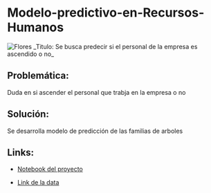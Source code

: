 # Modelo-predictivo-en-Recursos-Humanos
<img src = "https://datahack-prod.s3.ap-south-1.amazonaws.com/__sized__/contest_cover/hr_1920x480_s5WuoZs-thumbnail-1200x1200-90.jpg" alt="Flores" class="card-img-top">
_Titulo: Se busca predecir si el personal de la empresa es ascendido o no_

## Problemática:
Duda en si ascender el personal que trabja en la empresa o no

## Solución:
Se desarrolla modelo de predicción de las familias de arboles

## Links:
- [Notebook del proyecto](https://github.com/ANGELJSS/Modelo-predictivo-en-Recursos-Humanos/blob/main/00_JORGE_SALAZAR_ANGEL_PROYECTO1_(1).ipynb)

- [Link de la data]()


